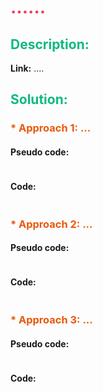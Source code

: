 # <span style="color: #f43f5e" >......</span>

## <span style="color: #10b981">Description:</span>
**Link:** ....


## <span style="color: #10b981">Solution:</span>

### <span style="color: #ea580c">* Approach 1: ...</span>
#### Pseudo code:
```py

```
#### Code:
```py

```

### <span style="color: #ea580c">* Approach 2: ...</span>
#### Pseudo code:
```py

```
#### Code:
```cpp

```

### <span style="color: #ea580c">* Approach 3: ...</span>
#### Pseudo code:
```py

```
#### Code:
```py

```